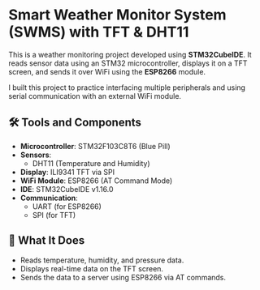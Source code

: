 # Smart Weather Monitor System (SWMS) with TFT & DHT11

This is a weather monitoring project developed using **STM32CubeIDE**. It reads sensor data using an STM32 microcontroller, displays it on a TFT screen, and sends it over WiFi using the **ESP8266** module.

I built this project to practice interfacing multiple peripherals and using serial communication with an external WiFi module.

## 🛠 Tools and Components
- **Microcontroller**: STM32F103C8T6 (Blue Pill)
- **Sensors**:
  - DHT11 (Temperature and Humidity)
- **Display**: ILI9341 TFT via SPI
- **WiFi Module**: ESP8266 (AT Command Mode)
- **IDE**: STM32CubeIDE v1.16.0
- **Communication**:
  - UART (for ESP8266)
  - SPI (for TFT)

## 🔧 What It Does
- Reads temperature, humidity, and pressure data.
- Displays real-time data on the TFT screen.
- Sends the data to a server using ESP8266 via AT commands.

